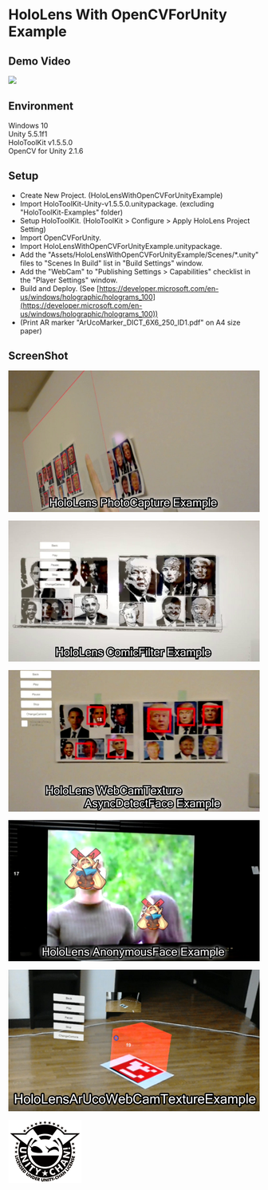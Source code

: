 HoloLens With OpenCVForUnity Example
====================

Demo Video
-----
[![](http://img.youtube.com/vi/bPCzhE0GP-g/0.jpg)](https://youtu.be/bPCzhE0GP-g)


Environment
-----
Windows 10  
Unity 5.5.1f1  
HoloToolKit v1.5.5.0  
OpenCV for Unity 2.1.6


Setup
-----
* Create New Project. (HoloLensWithOpenCVForUnityExample)
* Import HoloToolKit-Unity-v1.5.5.0.unitypackage. (excluding "HoloToolKit-Examples" folder)
* Setup HoloToolKit. (HoloToolKit > Configure > Apply HoloLens Project Setting)
* Import OpenCVForUnity.
* Import HoloLensWithOpenCVForUnityExample.unitypackage.
* Add the "Assets/HoloLensWithOpenCVForUnityExample/Scenes/*.unity" files to "Scenes In Build" list in "Build Settings" window.
* Add the "WebCam" to "Publishing Settings > Capabilities" checklist in the "Player Settings" window.
* Build and Deploy. (See [https://developer.microsoft.com/en-us/windows/holographic/holograms_100](https://developer.microsoft.com/en-us/windows/holographic/holograms_100))
*  (Print AR marker "ArUcoMarker_DICT_6X6_250_ID1.pdf" on A4 size paper)

ScreenShot
-----
![screenshot01.jpg](screenshot01.jpg) 

![screenshot02.jpg](screenshot02.jpg) 

![screenshot03.jpg](screenshot03.jpg) 

![screenshot04.jpg](screenshot04.jpg) 

![screenshot05.jpg](screenshot05.jpg) 


![Light_Frame.png](Light_Frame.png)


